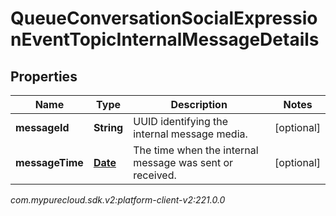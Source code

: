 # QueueConversationSocialExpressionEventTopicInternalMessageDetails


## Properties

| Name | Type | Description | Notes |
| ------------ | ------------- | ------------- | ------------- |
| **messageId** | **String** | UUID identifying the internal message media. |  [optional] |
| **messageTime** | [**Date**](Date) | The time when the internal message was sent or received. |  [optional] |




_com.mypurecloud.sdk.v2:platform-client-v2:221.0.0_
